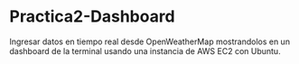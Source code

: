 # Practica2-Dashboard
Ingresar datos en tiempo real desde OpenWeatherMap mostrandolos en un dashboard de la terminal usando una instancia de AWS EC2 con Ubuntu.
